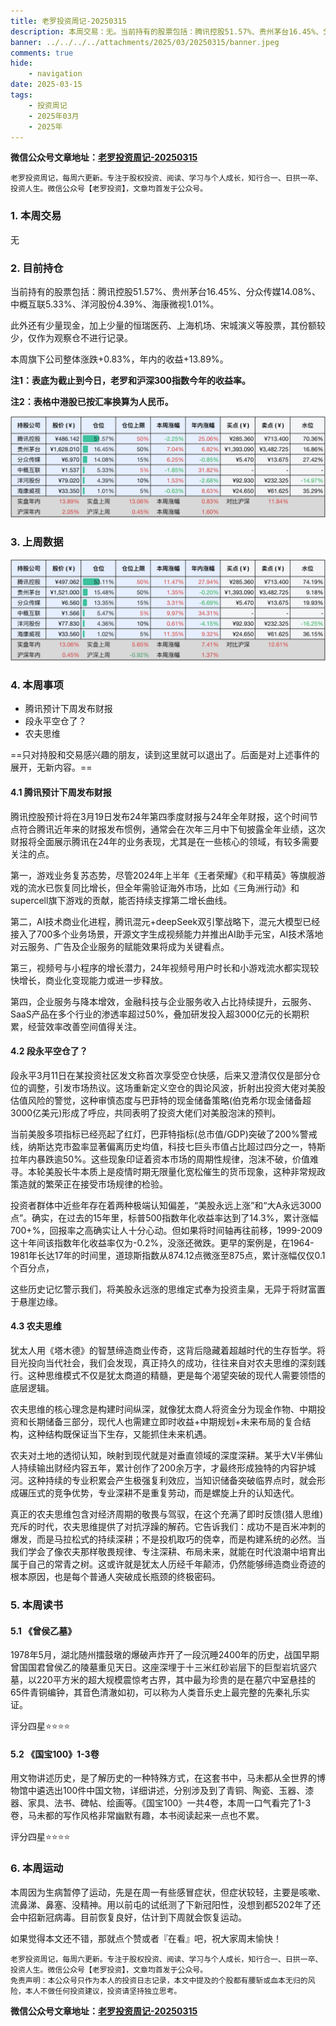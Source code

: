 ```yaml
---
title: 老罗投资周记-20250315
description: 本周交易：无。当前持有的股票包括：腾讯控股51.57%、贵州茅台16.45%、分众传媒14.08%、中概互联5.33%、洋河股份4.39%、海康微视1.01%。此外还有少量现金，加上少量的恒瑞医药、上海机场、宋城演义等股票，其份额较少，仅作为观察仓不进行记录。本周旗下公司整体涨跌+0.83%，年内的收益+13.89%。
banner: ../../../../attachments/2025/03/20250315/banner.jpeg
comments: true
hide:
    - navigation
date: 2025-03-15
tags:
    - 投资周记
    - 2025年03月
    - 2025年
---
```


__微信公众号文章地址：[老罗投资周记-20250315](https://mp.weixin.qq.com/s/viPEUZLaKVMjpiyxWQqK1g)__

```
老罗投资周记，每周六更新。专注于股权投资、阅读、学习与个人成长，知行合一、日拱一卒、投资人生。微信公众号【老罗投资】，文章均首发于公众号。
```

### 1. 本周交易

无

### 2. 目前持仓

当前持有的股票包括：腾讯控股51.57%、贵州茅台16.45%、分众传媒14.08%、中概互联5.33%、洋河股份4.39%、海康微视1.01%。

此外还有少量现金，加上少量的恒瑞医药、上海机场、宋城演义等股票，其份额较少，仅作为观察仓不进行记录。

本周旗下公司整体涨跌<span class="red">+0.83%</span>，年内的收益<span class="red">+13.89%</span>。

**注1：表底为截止到今日，老罗和沪深300指数今年的收益率。**

**注2：表格中港股已按汇率换算为人民币。**

![目前持仓](../../../attachments/2025/03/20250315/1.jpg)

### 3. 上周数据

![上周数据](../../../attachments/2025/03/20250315/2.jpg)

### 4. 本周事项

+ 腾讯预计下周发布财报
+ 段永平空仓了？
+ 农夫思维

==只对持股和交易感兴趣的朋友，读到这里就可以退出了。后面是对上述事件的展开，无新内容。==

#### 4.1 腾讯预计下周发布财报

腾讯控股预计将在3月19日发布24年第四季度财报与24年全年财报，这个时间节点符合腾讯近年来的财报发布惯例，通常会在次年三月中下旬披露全年业绩，这次财报将全面展示腾讯在24年的业务表现，尤其是在一些核心的领域，有较多需要关注的点。

第一，游戏业务复苏态势，尽管2024年上半年《王者荣耀》《和平精英》等旗舰游戏的流水已恢复同比增长，但全年需验证海外市场，比如《三角洲行动》和supercell旗下游戏的贡献，能否持续支撑第二增长曲线。

第二，AI技术商业化进程，腾讯混元+deepSeek双引擎战略下，混元大模型已经接入了700多个业务场景，开源文字生成视频能力并推出AI助手元宝，AI技术落地对云服务、广告及企业服务的赋能效果将成为关键看点。

第三，视频号与小程序的增长潜力，24年视频号用户时长和小游戏流水都实现较快增长，商业化变现能力或进一步释放。

第四，企业服务与降本增效，金融科技与企业服务收入占比持续提升，云服务、SaaS产品在多个行业的渗透率超过50%，叠加研发投入超3000亿元的长期积累，经营效率改善空间值得关注。

#### 4.2 段永平空仓了？

段永平3月11日在某投资社区发文称首次享受空仓快感，后来又澄清仅仅是部分仓位的调整，引发市场热议。这场重新定义空仓的舆论风波，折射出投资大佬对美股估值风险的警觉，这种审慎态度与巴菲特的现金储备策略(伯克希尔现金储备超3000亿美元)形成了呼应，共同表明了投资大佬们对美股泡沫的预判。

当前美股多项指标已经亮起了红灯，巴菲特指标(总市值/GDP)突破了200%警戒线，纳斯达克市盈率显著偏离历史均值，科技七巨头市值占比超过四分之一，特斯拉年内暴跌逾50%。这些现象印证着资本市场的周期性规律，泡沫不破，价值难寻。本轮美股长牛本质上是疫情时期无限量化宽松催生的货币现象，这种非常规政策造就的繁荣正在接受市场规律的检验。

投资者群体中近些年存在着两种极端认知偏差，“美股永远上涨”和“大A永远3000点”。确实，在过去的15年里，标普500指数年化收益率达到了14.3%，累计涨幅700+%，回报率之高确实让人十分心动。但如果将时间轴再往前移，1999-2009这十年间该指数年化收益率仅为-0.2%，没涨还微跌。更早的案例是，在1964-1981年长达17年的时间里，道琼斯指数从874.12点微涨至875点，累计涨幅仅仅0.1个百分点，

这些历史记忆警示我们，将美股永远涨的思维定式奉为投资圭臬，无异于将财富置于悬崖边缘。

#### 4.3 农夫思维

犹太人用《塔木德》的智慧缔造商业传奇，这背后隐藏着超越时代的生存哲学。将目光投向当代社会，我们会发现，真正持久的成功，往往来自对农夫思维的深刻践行。这种思维模式不仅是犹太商道的精髓，更是每个渴望突破的现代人需要领悟的底层逻辑。

农夫思维的核心理念是构建时间纵深，就像犹太商人将资金分为现金作物、中期投资和长期储备三部分，现代人也需建立即时收益+中期规划+未来布局的复合结构，这种结构既保证当下生存，又能抓住未来机遇。

农夫对土地的透彻认知，映射到现代就是对垂直领域的深度深耕。某乎大V半佛仙人持续输出财经内容五年，累计创作了200余万字，才最终形成独特的内容护城河。这种持续的专业积累会产生极强复利效应，当知识储备突破临界点时，就会形成碾压式的竞争优势，专业深耕不是重复劳动，而是螺旋上升的认知迭代。

真正的农夫思维包含对经济周期的敬畏与驾驭，在这个充满了即时反馈(猎人思维)充斥的时代，农夫思维提供了对抗浮躁的解药。它告诉我们：成功不是百米冲刺的爆发，而是马拉松式的持续深耕；不是投机取巧的侥幸，而是构建系统的必然。当我们学会了像农夫那样敬畏规律、专注深耕、布局未来，就能在时代浪潮中培育出属于自己的常青之树。这或许就是犹太人历经千年颠沛，仍然能够缔造商业奇迹的根本原因，也是每个普通人突破成长瓶颈的终极密码。

### 5. 本周读书

#### 5.1 《曾侯乙墓》

1978年5月，湖北随州擂鼓墩的爆破声炸开了一段沉睡2400年的历史，战国早期曾国国君曾侯乙的陵墓重见天日。这座深埋于十三米红砂岩层下的巨型岩坑竖穴墓，以220平方米的超大规模震惊考古界，其中最为珍贵的是在墓穴中室悬挂的65件青铜编钟，其音色清澈如初，可以称为人类音乐史上最完整的先秦礼乐实证。

评分四星⭐️⭐️⭐️⭐️

#### 5.2 《国宝100》1-3卷

用文物讲述历史，是了解历史的一种特殊方式，在这套书中，马未都从全世界的博物馆中遴选出100件中国文物，详细讲述，分别涉及到了青铜、陶瓷、玉器、漆器、家具、法书、碑帖、绘画等。《国宝100》一共4卷，本周一口气看完了1-3卷，马未都的写作风格非常幽默有趣，本书阅读起来一点也不累。

评分四星⭐️⭐️⭐️⭐️

### 6. 本周运动

本周因为生病暂停了运动，先是在周一有些感冒症状，但症状较轻，主要是咳嗽、流鼻涕、鼻塞、没精神。用以前屯的试纸测了下新冠阳性，没想到都5202年了还会中招新冠病毒。目前恢复良好，估计到下周就会恢复运动。

如果觉得本文还不错，那就点个赞或者『在看』吧，祝大家周末愉快！

```
老罗投资周记，每周六更新。专注于股权投资、阅读、学习与个人成长，知行合一、日拱一卒、投资人生。微信公众号【老罗投资】，文章均首发于公众号。
免责声明：本公众号只作为本人的投资日志记录，本文中提及的个股都有腰斩或血本无归的风险，本人不做任何投资建议，投资请坚持独立思考。
```

__微信公众号文章地址：[老罗投资周记-20250315](https://mp.weixin.qq.com/s/viPEUZLaKVMjpiyxWQqK1g)__